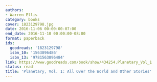 ```yaml
---
authors:
- Warren Ellis
category: books
cover: 1823129798.jpg
date: 2016-11-06 00:00:00-07:00
end_date: 2016-11-10 00:00:00-08:00
format: paperback
ids:
  goodreads: '1823129798'
  isbn_10: '1563896486'
  isbn_13: '9781563896484'
link: https://www.goodreads.com/book/show/434254.Planetary_Vol_1
status: read
title: 'Planetary, Vol. 1: All Over the World and Other Stories'
---
```

